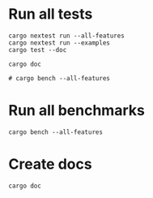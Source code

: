 # Run all tests

```shell
cargo nextest run --all-features
cargo nextest run --examples
cargo test --doc

cargo doc

# cargo bench --all-features
```

# Run all benchmarks
```shell
cargo bench --all-features
```

# Create docs
```shell
cargo doc
```